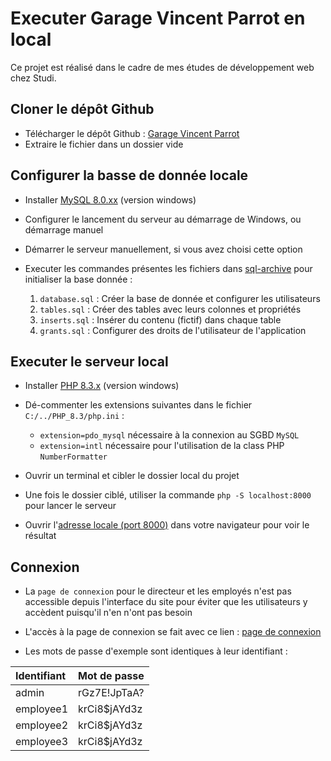 # Executer Garage Vincent Parrot en local

Ce projet est réalisé dans le cadre de mes études de développement web chez Studi.

## Cloner le dépôt Github

- Télécharger le dépôt Github : [Garage Vincent Parrot](https://github.com/nansphilip/GarageVincentParrot/archive/refs/heads/main.zip)
- Extraire le fichier dans un dossier vide

## Configurer la basse de donnée locale

- Installer [MySQL 8.0.xx](https://dev.mysql.com/downloads/installer/) (version windows)
- Configurer le lancement du serveur au démarrage de Windows, ou démarrage manuel
- Démarrer le serveur manuellement, si vous avez choisi cette option

- Executer les commandes présentes les fichiers dans [sql-archive](https://github.com/nansphilip/GarageVincentParrot/tree/main/sql-archive) pour initialiser la base donnée :
  1. `database.sql` : Créer la base de donnée et configurer les utilisateurs
  1. `tables.sql` : Créer des tables avec leurs colonnes et propriétés
  1. `inserts.sql` : Insérer du contenu (fictif) dans chaque table
  1. `grants.sql` : Configurer des droits de l'utilisateur de l'application

## Executer le serveur local

- Installer [PHP 8.3.x](https://windows.php.net/download#php-8.3) (version windows)
- Dé-commenter les extensions suivantes dans le fichier `C:/../PHP_8.3/php.ini` :
  - `extension=pdo_mysql` nécessaire à la connexion au SGBD `MySQL`
  - `extension=intl` nécessaire pour l'utilisation de la class PHP `NumberFormatter`

- Ouvrir un terminal et cibler le dossier local du projet
- Une fois le dossier ciblé, utiliser la commande `php -S localhost:8000` pour lancer le serveur
- Ouvrir l'[adresse locale (port 8000)](localhost:8000) dans votre navigateur pour voir le résultat

## Connexion

- La `page de connexion` pour le directeur et les employés n'est pas accessible depuis l'interface du site pour éviter que les utilisateurs y accèdent puisqu'il n'en n'ont pas besoin
- L'accès à la page de connexion se fait avec ce lien : [page de connexion](localhost:8000/index.php?p=login)

- Les mots de passe d'exemple sont identiques à leur identifiant :

| Identifiant | Mot de passe |
| :--- | :--- |
| admin | rGz7E!JpTaA? |
| employee1 | krCi8$jAYd3z |
| employee2 | krCi8$jAYd3z |
| employee3 | krCi8$jAYd3z |
